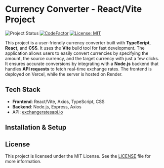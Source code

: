 # Currency Converter - React/Vite Project

![Project Status](https://img.shields.io/badge/Project%20Status-In%20Progress-orange?style=flat-square)
[![CodeFactor](https://www.codefactor.io/repository/github/lindabgaa/currency-converter/badge?style=flat-square)](https://www.codefactor.io/repository/github/lindabgaa/currency-converter)
[![License: MIT](https://img.shields.io/badge/License-MIT-blue?style=flat-square)](LICENSE)

This project is a user-friendly currency converter built with **TypeScript**, **React**, and **CSS**. It uses the **Vite** build tool for fast development. The application allows users to easily convert currencies by specifying the amount, the source currency, and the target currency with just a few clicks. It ensures accurate conversions by integrating with a **Node.js** backend that handles **API requests** to fetch real-time exchange rates.
The frontend is deployed on Vercel, while the server is hosted on Render.

## Tech Stack

- **Frontend**: React/Vite, Axios, TypeScript, CSS
- **Backend**: Node.js, Express, Axios
- API: [exchangeratesapi.io](https://exchangeratesapi.io/)

## Installation & Setup

## License

This project is licensed under the MIT License. See the [LICENSE](LICENSE) file for more information.
